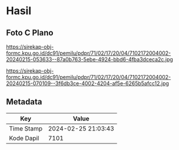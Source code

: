 # Hasil

## Foto C Plano

https://sirekap-obj-formc.kpu.go.id/dc91/pemilu/pdpr/71/02/17/20/04/7102172004002-20240215-053633--87a0b763-5ebe-4924-bbd6-4fba3dceca2c.jpg

https://sirekap-obj-formc.kpu.go.id/dc91/pemilu/pdpr/71/02/17/20/04/7102172004002-20240215-070109--3f6db3ce-4002-4204-af5e-6265b5afcc12.jpg


## Metadata

| Key        | Value               |
| ---------- | ------------------- |
| Time Stamp | 2024-02-25 21:03:43 |
| Kode Dapil | 7101                |




